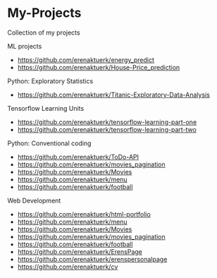 # My-Projects
Collection of my projects

ML projects
- https://github.com/erenaktuerk/energy_predict
- https://github.com/erenaktuerk/House-Price_prediction

Python: Exploratory Statistics
- https://github.com/erenaktuerk/Titanic-Exploratory-Data-Analysis

Tensorflow Learning Units
- https://github.com/erenaktuerk/tensorflow-learning-part-one
- https://github.com/erenaktuerk/tensorflow-learning-part-two

Python: Conventional coding
- https://github.com/erenaktuerk/ToDo-API
- https://github.com/erenaktuerk/movies_pagination
- https://github.com/erenaktuerk/Movies
- https://github.com/erenaktuerk/menu
- https://github.com/erenaktuerk/football

Web Development
- https://github.com/erenaktuerk/html-portfolio
- https://github.com/erenaktuerk/menu
- https://github.com/erenaktuerk/Movies
- https://github.com/erenaktuerk/movies_pagination
- https://github.com/erenaktuerk/football
- https://github.com/erenaktuerk/ErensPage
- https://github.com/erenaktuerk/erenspersonalpage
- https://github.com/erenaktuerk/cv
